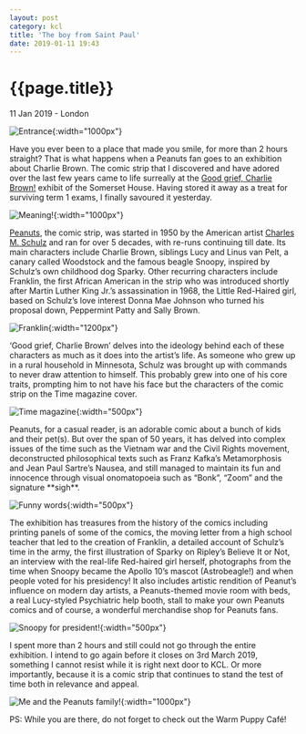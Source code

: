 ```yaml
---
layout: post
category: kcl
title: 'The boy from Saint Paul'
date: 2019-01-11 19:43
---
```


{{page.title}}
================

<p class="meta">11 Jan 2019 - London</p>

![Entrance](/images/posts/kcl/2019-01-11/saintpaul.jpg){:width="1000px"}

Have you ever been to a place that made you smile, for more than 2 hours straight? That is what happens when a Peanuts fan goes to an exhibition about Charlie Brown. The comic strip that I discovered and have adored over the last few years came to life surreally at the [Good grief, Charlie Brown!](https://www.somersethouse.org.uk/whats-on/good-grief-charlie-brown) exhibit of the Somerset House. Having stored it away as a treat for surviving term 1 exams, I finally savoured it yesterday.

![Meaning!](/images/posts/kcl/2019-01-11/meaning.jpg){:width="1000px"}

[Peanuts](https://en.wikipedia.org/wiki/Peanuts), the comic strip, was started in 1950 by the American artist [Charles M. Schulz](https://en.wikipedia.org/wiki/Charles_M._Schulz) and ran for over 5 decades, with re-runs continuing till date.  Its main characters include Charlie Brown, siblings Lucy and Linus van Pelt, a canary called Woodstock and the famous beagle Snoopy, inspired by Schulz’s own childhood dog Sparky. Other recurring characters include Franklin, the first African American in the strip who was introduced shortly after Martin Luther King Jr.’s assassination in 1968, the Little Red-Haired girl, based on Schulz’s love interest Donna Mae Johnson who turned his proposal down, Peppermint Patty and Sally Brown. 

![Franklin](/images/posts/kcl/2019-01-11/franklin.jpg){:width="1200px"}

‘Good grief, Charlie Brown’ delves into the ideology behind each of these characters as much as it does into the artist’s life. As someone who grew up in a rural household in Minnesota, Schulz was brought up with commands to never draw attention to himself. This probably grew into one of his core traits, prompting him to not have his face but the characters of the comic strip on the Time magazine cover. 

![Time magazine](/images/posts/kcl/2019-01-11/time.jpg){:width="500px"}

Peanuts, for a casual reader, is an adorable comic about a bunch of kids and their pet(s). But over the span of 50 years, it has delved into complex issues of the time such as the Vietnam war and the Civil Rights movement, deconstructed philosophical texts such as Franz Kafka’s Metamorphosis and Jean Paul Sartre’s Nausea, and still managed to maintain its fun and innocence through visual onomatopoeia such as “Bonk”, “Zoom” and the signature \*\*sigh\*\*.

![Funny words](/images/posts/kcl/2019-01-11/Bwords.jpg){:width="500px"}

The exhibition has treasures from the history of the comics including printing panels of some of the comics, the moving letter from a high school teacher that led to the creation of Franklin, a detailed account of Schulz’s time in the army, the first illustration of Sparky on Ripley’s Believe It or Not, an interview with the real-life Red-haired girl herself, photographs from the time when Snoopy became the Apollo 10’s mascot (Astrobeagle!) and when people voted for his presidency!  It also includes artistic rendition of Peanut’s influence on modern day artists, a Peanuts-themed movie room with beds, a real Lucy-styled Psychiatric help booth, stall to make your own Peanuts comics and of course, a wonderful merchandise shop for Peanuts fans.

![Snoopy for president!](/images/posts/kcl/2019-01-11/president-1.jpg){:width="500px"}

I spent more than 2 hours and still could not go through the entire exhibition. I intend to go again before it closes on 3rd March 2019, something I cannot resist while it is right next door to KCL. Or more importantly, because it is a comic strip that continues to stand the test of time both in relevance and appeal.

![Me and the Peanuts family!](/images/posts/kcl/2019-01-11/me.jpg){:width="1000px"}

PS: While you are there, do not forget to check out the Warm Puppy Café!